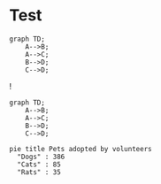 # Test

```mermaid
graph TD;
	A-->B;
	A-->C;
	B-->D;
	C-->D;
```

!

```mermaid!
graph TD;
	A-->B;
	A-->C;
	B-->D;
	C-->D;
```

```mermaid!
pie title Pets adopted by volunteers
  "Dogs" : 386
  "Cats" : 85
  "Rats" : 35
```
